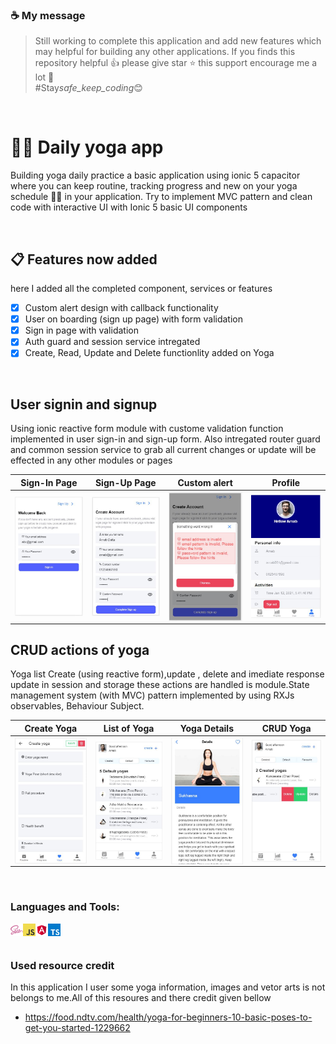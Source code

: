 ### :coffee: My message
> Still working to complete this application and add new features which may helpful for building any other applications.
> If you finds this repository helpful :thumbsup:
> please give star :star:
> this support encourage me a lot :muscle:  
> #Stay*safe_keep_coding*:blush:

<br/>

# :lotus_position_man: Daily yoga app
Building yoga daily practice a basic application using ionic 5 capacitor where you can keep routine, tracking progress and new on your yoga schedule :lotus_position_man: in your application. Try to implement MVC pattern and clean code with interactive UI with Ionic 5 basic UI components

<br/>

## :clipboard: Features now added
here I added all the completed component, services or features
- [x] Custom alert design with callback functionality
- [x] User on boarding (sign up page) with form validation
- [x] Sign in page with validation
- [x] Auth guard and session service intregated
- [x] Create, Read, Update and Delete functionlity added on Yoga

<br/>

## User signin and signup 
Using ionic reactive form module with custome validation function implemented in user sign-in and sign-up form. Also intregated router guard and common session service to grab all current changes or update will be effected in any other modules or pages

Sign-In Page | Sign-Up Page | Custom alert |    Profile   |
------------ | ------------ | ------------ | ------------ |
<img align="center" alt="Sign-In Page" width="250px" src="https://github.com/ArnabDutta246/ionic_yoga_app/blob/main/src/assets/screenshot/sign-in.JPG" />|<img align="center" alt="Sign-Up Page" width="250px" src="https://github.com/ArnabDutta246/ionic_yoga_app/blob/main/src/assets/screenshot/sign-up.JPG" />|<img align="center" alt="Validation" width="250px" src="https://github.com/ArnabDutta246/ionic_yoga_app/blob/main/src/assets/screenshot/validation.JPG" />|<img align="center" alt="Profile" width="250px" src="https://github.com/ArnabDutta246/ionic_yoga_app/blob/main/src/assets/screenshot/profile.JPG" />

## CRUD actions of yoga
Yoga list Create (using reactive form),update , delete and imediate response update in session and storage these actions are handled is module.State management system (with MVC) pattern implemented by using RXJs observables, Behaviour Subject.

 Create Yoga | List of Yoga | Yoga Details |   CRUD Yoga  |
------------ | ------------ | ------------ | ------------ |
<img align="center" alt="Create Yoga" width="250px" src="https://github.com/ArnabDutta246/ionic_yoga_app/blob/main/src/assets/screenshot/yoga-create.JPG" />|<img align="center" alt="List yoga" width="250px" src="https://github.com/ArnabDutta246/ionic_yoga_app/blob/main/src/assets/screenshot/yoga-list.JPG" />|<img align="center" alt="Details" width="250px" src="https://github.com/ArnabDutta246/ionic_yoga_app/blob/main/src/assets/screenshot/yoga-details.JPG" />|<img align="center" alt="Crud action" width="250px" src="https://github.com/ArnabDutta246/ionic_yoga_app/blob/main/src/assets/screenshot/CRUD-actions.JPG" />



<br/>

### Languages and Tools:
<img align="left" alt="Sass" width="20px" src="https://raw.githubusercontent.com/github/explore/80688e429a7d4ef2fca1e82350fe8e3517d3494d/topics/sass/sass.png" />
<img align="left" alt="JavaScript" width="20px" src="https://raw.githubusercontent.com/github/explore/80688e429a7d4ef2fca1e82350fe8e3517d3494d/topics/javascript/javascript.png" />
<img align="left" alt="Angular" width="20px" src="https://raw.githubusercontent.com/github/explore/80688e429a7d4ef2fca1e82350fe8e3517d3494d/topics/angular/angular.png" />
<img align="left" alt="Typescript" width="20px" src="https://raw.githubusercontent.com/github/explore/80688e429a7d4ef2fca1e82350fe8e3517d3494d/topics/typescript/typescript.png" />
<br/>
<br/>


### Used resource credit
In this application I user some yoga information, images and vetor arts is not belongs to me.All of this resoures and there credit given bellow
- https://food.ndtv.com/health/yoga-for-beginners-10-basic-poses-to-get-you-started-1229662
